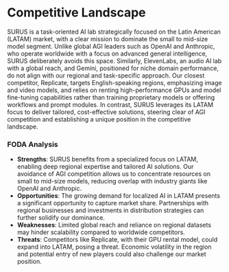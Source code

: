 # Competitive Landscape
SURUS is a task-oriented AI lab strategically focused on the Latin American (LATAM) market, with a clear mission to dominate the small to mid-size model segment. Unlike global AGI leaders such as OpenAI and Anthropic, who operate worldwide with a focus on advanced general intelligence, SURUS deliberately avoids this space. Similarly, ElevenLabs, an audio AI lab with a global reach, and Gemini, positioned for niche domain performance, do not align with our regional and task-specific approach. Our closest competitor, Replicate, targets English-speaking regions, emphasizing image and video models, and relies on renting high-performance GPUs and model fine-tuning capabilities rather than training proprietary models or offering workflows and prompt modules. In contrast, SURUS leverages its LATAM focus to deliver tailored, cost-effective solutions, steering clear of AGI competition and establishing a unique position in the competitive landscape.

### FODA Analysis

- **Strengths**: SURUS benefits from a specialized focus on LATAM, enabling deep regional expertise and tailored AI solutions. Our avoidance of AGI competition allows us to concentrate resources on small to mid-size models, reducing overlap with industry giants like OpenAI and Anthropic.
- **Opportunities**: The growing demand for localized AI in LATAM presents a significant opportunity to capture market share. Partnerships with regional businesses and investments in distribution strategies can further solidify our dominance.
- **Weaknesses**: Limited global reach and reliance on regional datasets may hinder scalability compared to worldwide competitors. 
- **Threats**: Competitors like Replicate, with their GPU rental model, could expand into LATAM, posing a threat. Economic volatility in the region and potential entry of new players could also challenge our market position.



